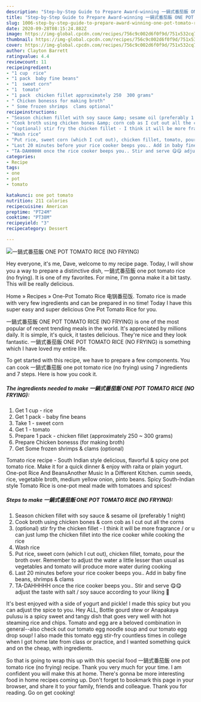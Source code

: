 ```yaml
---
description: "Step-by-Step Guide to Prepare Award-winning 一鍋式番茄飯 ONE POT TOMATO RICE (NO FRYING)"
title: "Step-by-Step Guide to Prepare Award-winning 一鍋式番茄飯 ONE POT TOMATO RICE (NO FRYING)"
slug: 1006-step-by-step-guide-to-prepare-award-winning-one-pot-tomato-rice-no-frying
date: 2020-09-28T08:15:24.882Z
image: https://img-global.cpcdn.com/recipes/756c9c002d6f0f9d/751x532cq70/一鍋式番茄飯-one-pot-tomato-rice-no-frying-recipe-main-photo.jpg
thumbnail: https://img-global.cpcdn.com/recipes/756c9c002d6f0f9d/751x532cq70/一鍋式番茄飯-one-pot-tomato-rice-no-frying-recipe-main-photo.jpg
cover: https://img-global.cpcdn.com/recipes/756c9c002d6f0f9d/751x532cq70/一鍋式番茄飯-one-pot-tomato-rice-no-frying-recipe-main-photo.jpg
author: Clayton Barrett
ratingvalue: 4.4
reviewcount: 11
recipeingredient:
- "1 cup  rice"
- "1 pack  baby fine beans"
- "1  sweet corn"
- "1  tomato"
- "1 pack  chicken fillet approximately 250  300 grams"
- " Chicken bonesss for making broth"
- " Some frozen shrimps  clams optional"
recipeinstructions:
- "Season chicken fillet with soy sauce &amp; sesame oil (preferably 1 night)"
- "Cook broth using chicken bones &amp; corn cob as I cut out all the corns"
- "(optional) stir fry the chicken fillet - I think it will be more fragrance / or u can just lump the chicken fillet into the rice cooker while cooking the rice"
- "Wash rice"
- "Put rice, sweet corn (which I cut out), chicken fillet, tomato, pour the broth over. Remember to adjust the water a little lesser than usual as vegetables and tomato will produce more water during cooking"
- "Last 20 minutes before your rice cooker beeps you.. Add in baby fine beans, shrimps &amp; clams"
- "TA-DAHHHHH once the rice cooker beeps you.. Stir and serve 😋😋 adjust the taste with salt / soy sauce according to your liking 🤤"
categories:
- Recipe
tags:
- one
- pot
- tomato

katakunci: one pot tomato 
nutrition: 211 calories
recipecuisine: American
preptime: "PT24M"
cooktime: "PT38M"
recipeyield: "3"
recipecategory: Dessert

---
```



![一鍋式番茄飯 ONE POT TOMATO RICE (NO FRYING)](https://img-global.cpcdn.com/recipes/756c9c002d6f0f9d/751x532cq70/一鍋式番茄飯-one-pot-tomato-rice-no-frying-recipe-main-photo.jpg)

Hey everyone, it's me, Dave, welcome to my recipe page. Today, I will show you a way to prepare a distinctive dish, 一鍋式番茄飯 one pot tomato rice (no frying). It is one of my favorites. For mine, I'm gonna make it a bit tasty. This will be really delicious.

Home » Recipes » One-Pot Tomato Rice 电锅番茄饭. Tomato rice is made with very few ingredients and can be prepared in no time! Today I have this super easy and super delicious One Pot Tomato Rice for you.

一鍋式番茄飯 ONE POT TOMATO RICE (NO FRYING) is one of the most popular of recent trending meals in the world. It's appreciated by millions daily. It is simple, it's quick, it tastes delicious. They're nice and they look fantastic. 一鍋式番茄飯 ONE POT TOMATO RICE (NO FRYING) is something which I have loved my entire life.


To get started with this recipe, we have to prepare a few components. You can cook 一鍋式番茄飯 one pot tomato rice (no frying) using 7 ingredients and 7 steps. Here is how you cook it.

<!--inarticleads1-->

##### The ingredients needed to make 一鍋式番茄飯 ONE POT TOMATO RICE (NO FRYING):

1. Get 1 cup - rice
1. Get 1 pack - baby fine beans
1. Take 1 - sweet corn
1. Get 1 - tomato
1. Prepare 1 pack - chicken fillet (approximately 250 ~ 300 grams)
1. Prepare  Chicken bonesss (for making broth)
1. Get  Some frozen shrimps &amp; clams (optional)


Tomato rice recipe - South Indian style delicious, flavorful &amp; spicy one pot tomato rice. Make it for a quick dinner &amp; enjoy with raita or plain yogurt. One-pot Rice And BeansAnother Music In a Different Kitchen. cumin seeds, rice, vegetable broth, medium yellow onion, pinto beans. Spicy South-Indian style Tomato Rice is one-pot meal made with tomatoes and spices! 

<!--inarticleads2-->

##### Steps to make 一鍋式番茄飯 ONE POT TOMATO RICE (NO FRYING):

1. Season chicken fillet with soy sauce &amp; sesame oil (preferably 1 night)
1. Cook broth using chicken bones &amp; corn cob as I cut out all the corns
1. (optional) stir fry the chicken fillet - I think it will be more fragrance / or u can just lump the chicken fillet into the rice cooker while cooking the rice
1. Wash rice
1. Put rice, sweet corn (which I cut out), chicken fillet, tomato, pour the broth over. Remember to adjust the water a little lesser than usual as vegetables and tomato will produce more water during cooking
1. Last 20 minutes before your rice cooker beeps you.. Add in baby fine beans, shrimps &amp; clams
1. TA-DAHHHHH once the rice cooker beeps you.. Stir and serve 😋😋 adjust the taste with salt / soy sauce according to your liking 🤤


It&#39;s best enjoyed with a side of yogurt and pickle! I made this spicy but you can adjust the spice to you. Hey ALL, Bottle gourd stew or Anapakaya pulusu is a spicy sweet and tangy dish that goes very well with hot steaming rice and chips. Tomato and egg are a beloved combination in general--also check out our tomato egg noodle soup and our tomato egg drop soup! I also made this tomato egg stir-fry countless times in college when I got home late from class or practice, and I wanted something quick and on the cheap, with ingredients. 

So that is going to wrap this up with this special food 一鍋式番茄飯 one pot tomato rice (no frying) recipe. Thank you very much for your time. I am confident you will make this at home. There's gonna be more interesting food in home recipes coming up. Don't forget to bookmark this page in your browser, and share it to your family, friends and colleague. Thank you for reading. Go on get cooking!
